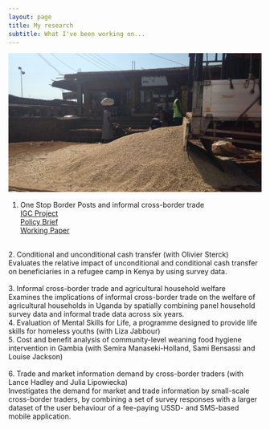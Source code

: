 ```yaml
---
layout: page
title: My research
subtitle: What I've been working on...
---
```


![truck](/img/grains_truck_2.jpg)

1. One Stop Border Posts and informal cross-border trade<br/>
      [IGC Project](https://www.theigc.org/project/trade-facilitation-and-informal-cross-border-trade/) <br/>
      [Policy Brief](https://www.theigc.org/wp-content/uploads/2020/01/Siu-2019-policy-brief.pdf) <br/>
      [Working Paper](https://www.theigc.org/wp-content/uploads/2019/07/Siu-2019-Working-paper.pdf) <br/>
<br/>
2. Conditional and unconditional cash transfer (with Olivier Sterck) <br/>
Evaluates the relative impact of unconditional and conditional cash transfer on beneficiaries in a refugee camp in     Kenya by using survey data. <br/>
<br/>
3. Informal cross-border trade and agricultural household welfare <br/>
Examines the implications of informal cross-border trade on the welfare of agricultural households in Uganda by spatially
combining panel household survey data and informal trade data across six years.
<br/>
4. Evaluation of Mental Skills for Life, a programme designed to provide life skills for homeless youths (with Liza Jabbour)<br/>
5. Cost and benefit analysis of community-level weaning food hygiene intervention in Gambia (with Semira Manaseki-Holland, Sami Bensassi and Louise Jackson) <br/>
<br/>
6. Trade and market information demand by cross-border traders (with Lance Hadley and Julia Lipowiecka)<br/>
Investigates the demand for market and trade information by small-scale cross-border traders, by combining a set of survey
responses with a larger dataset of the user behaviour of a fee-paying USSD- and SMS-based mobile application.
